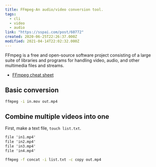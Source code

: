 ```yaml
---
title: FFmpeg-An audio/video conversion tool.
tags:
  - cli
  - video
  - audio
link: "https://sspai.com/post/60772"
created: 2020-06-25T22:26:37.000Z
modified: 2021-04-14T22:02:32.000Z
---
```


FFmpeg is a free and open-source software project consisting of a large suite of libraries and programs for handling video, audio, and other multimedia files and streams.

- [FFmpeg cheat sheet](https://gist.github.com/steven2358/ba153c642fe2bb1e47485962df07c730)

## Basic conversion

```sh
ffmpeg -i in.mov out.mp4
```

## Combine multiple videos into one

First, make a text file, `touch list.txt`.

```txt
file 'in1.mp4'
file 'in2.mp4'
file 'in3.mp4'
file 'in4.mp4'
```

```sh
ffmpeg -f concat -i list.txt -c copy out.mp4
```
